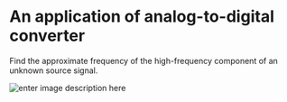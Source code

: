 
# An application of analog-to-digital converter


Find the approximate frequency of the high-frequency component of an unknown source signal.

![enter image description here](https://drive.google.com/uc?id=13QrxBeOvCcDF2RyjXuTZzUPzwp6Q77QW
)
